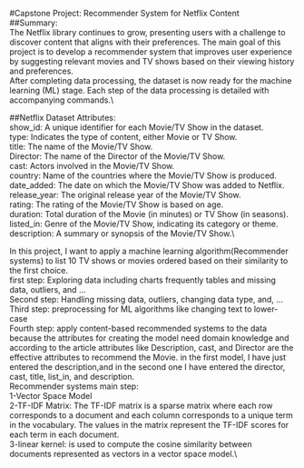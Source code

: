 #Capstone Project: Recommender System for Netflix Content\
##Summary:\
The Netflix library continues to grow, presenting users with a challenge to discover content that aligns with their preferences. The main goal of this project is to develop a recommender system that improves user experience by suggesting relevant movies and TV shows based on their viewing history and preferences.\
After completing data processing, the dataset is now ready for the machine learning (ML) stage. Each step of the data processing is detailed with accompanying commands.\

##Netflix Dataset Attributes:\
show_id: A unique identifier for each Movie/TV Show in the dataset.\
type: Indicates the type of content, either Movie or TV Show.\
title: The name of the Movie/TV Show.\
Director: The name of the Director of the Movie/TV Show.\
cast: Actors involved in the Movie/TV Show.\
country: Name of the countries where the Movie/TV Show is produced.\
date_added: The date on which the Movie/TV Show was added to Netflix.\
release_year: The original release year of the Movie/TV Show.\
rating: The rating of the Movie/TV Show is based on age.\
duration: Total duration of the Movie (in minutes) or TV Show (in seasons).\
listed_in: Genre of the Movie/TV Show, indicating its category or theme.\
description: A summary or synopsis of the Movie/TV Show.\

In this project, I want to apply a machine learning algorithm(Recommender systems) to list 10 TV shows or movies ordered based on their similarity to the first choice. \
first step: Exploring data including charts frequently tables and missing data, outliers, and ...\
Second step: Handling missing data, outliers, changing data type, and, ...\
Third step: preprocessing for ML algorithms like changing text to lower-case \
Fourth step: apply content-based recommended systems to the data because the attributes for creating the model need domain knowledge
and according to the article attributes like Description, cast, and Director are the effective attributes to recommend the Movie. 
in the first model, I have just entered the description,and in the second one I have entered the director, cast, title, list_in, and description.\
Recommender systems main step:\
1-Vector Space Model\
2-TF-IDF Matrix: The TF-IDF matrix is a sparse matrix where each row corresponds to a document and each column corresponds to a unique term in the vocabulary. The values in the matrix represent the TF-IDF scores for each term in each document.\
3-linear kernel: is used to compute the cosine similarity between documents represented as vectors in a vector space model.\
